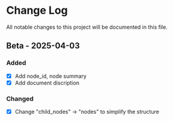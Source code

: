 # Change Log
All notable changes to this project will be documented in this file.

 
## Beta - 2025-04-03
 
### Added
- [x] Add node_id, node summary
- [x] Add document discription
 
### Changed
- [x] Change "child_nodes" -> "nodes" to simplify the structure
 
 